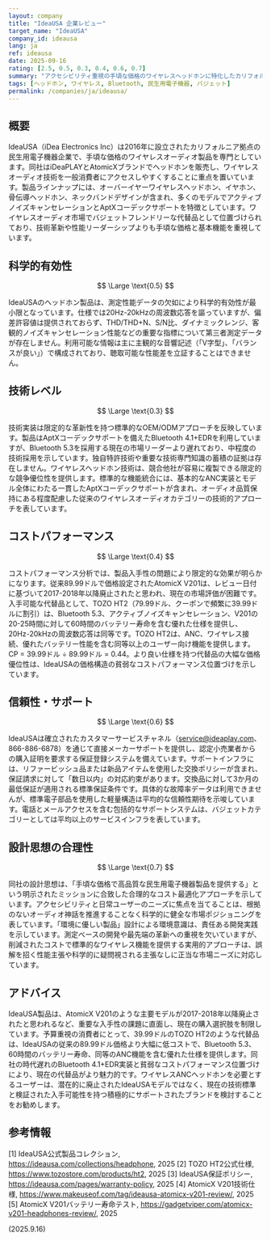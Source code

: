 ```yaml
---
layout: company
title: "IdeaUSA 企業レビュー"
target_name: "IdeaUSA"
company_id: ideausa
lang: ja
ref: ideausa
date: 2025-09-16
rating: [2.5, 0.5, 0.3, 0.4, 0.6, 0.7]
summary: "アクセシビリティ重視の手頃な価格のワイヤレスヘッドホンに特化したカリフォルニア拠点の民生用電子機器企業"
tags: [ヘッドホン, ワイヤレス, Bluetooth, 民生用電子機器, バジェット]
permalink: /companies/ja/ideausa/
---
```


## 概要

IdeaUSA（iDea Electronics Inc）は2016年に設立されたカリフォルニア拠点の民生用電子機器企業で、手頃な価格のワイヤレスオーディオ製品を専門としています。同社はiDeaPLAYとAtomicXブランドでヘッドホンを販売し、ワイヤレスオーディオ技術を一般消費者にアクセスしやすくすることに重点を置いています。製品ラインナップには、オーバーイヤーワイヤレスヘッドホン、イヤホン、骨伝導ヘッドホン、ネックバンドデザインが含まれ、多くのモデルでアクティブノイズキャンセレーションとAptXコーデックサポートを特徴としています。ワイヤレスオーディオ市場でバジェットフレンドリーな代替品として位置づけられており、技術革新や性能リーダーシップよりも手頃な価格と基本機能を重視しています。

## 科学的有効性

$$ \Large \text{0.5} $$

IdeaUSAのヘッドホン製品は、測定性能データの欠如により科学的有効性が最小限となっています。仕様では20Hz-20kHzの周波数応答を謳っていますが、偏差許容値は提供されておらず、THD/THD+N、S/N比、ダイナミックレンジ、客観的ノイズキャンセレーション性能などの重要な指標について第三者測定データが存在しません。利用可能な情報は主に主観的な音響記述（「V字型」、「バランスが良い」）で構成されており、聴取可能な性能差を立証することはできません。

## 技術レベル

$$ \Large \text{0.3} $$

技術実装は限定的な革新性を持つ標準的なOEM/ODMアプローチを反映しています。製品はAptXコーデックサポートを備えたBluetooth 4.1+EDRを利用していますが、Bluetooth 5.3を採用する現在の市場リーダーより遅れており、中程度の技術採用を示しています。独自特許技術や重要な技術専門知識の蓄積の証拠は存在しません。ワイヤレスヘッドホン技術は、競合他社が容易に複製できる限定的な競争優位性を提供します。標準的な機能統合には、基本的なANC実装とモデル全体にわたる一貫したAptXコーデックサポートが含まれ、オーディオ品質保持にある程度配慮した従来のワイヤレスオーディオカテゴリーの技術的アプローチを表しています。

## コストパフォーマンス

$$ \Large \text{0.4} $$

コストパフォーマンス分析では、製品入手性の問題により限定的な効果が明らかになります。従来89.99ドルで価格設定されたAtomicX V201は、レビュー日付に基づいて2017-2018年以降廃止されたと思われ、現在の市場評価が困難です。入手可能な代替品として、TOZO HT2（79.99ドル、クーポンで頻繁に39.99ドルに割引）は、Bluetooth 5.3、アクティブノイズキャンセレーション、V201の20-25時間に対して60時間のバッテリー寿命を含む優れた仕様を提供し、20Hz-20kHzの周波数応答は同等です。TOZO HT2は、ANC、ワイヤレス接続、優れたバッテリー性能を含む同等以上のユーザー向け機能を提供します。CP = 39.99ドル ÷ 89.99ドル = 0.44。より良い仕様を持つ代替品の大幅な価格優位性は、IdeaUSAの価格構造の貧弱なコストパフォーマンス位置づけを示しています。

## 信頼性・サポート

$$ \Large \text{0.6} $$

IdeaUSAは確立されたカスタマーサービスチャネル（service@ideaplay.com、866-886-6878）を通じて直接メーカーサポートを提供し、認定小売業者からの購入証明を要求する保証登録システムを備えています。サポートインフラには、リファービッシュ品または新品アイテムを使用した交換ポリシーが含まれ、保証請求に対して「数日以内」の対応約束があります。交換品に対して3か月の最低保証が適用される標準保証条件です。具体的な故障率データは利用できませんが、標準電子部品を使用した軽量構造は平均的な信頼性期待を示唆しています。電話とメールアクセスを含む包括的なサポートシステムは、バジェットカテゴリーとしては平均以上のサービスインフラを表しています。

## 設計思想の合理性

$$ \Large \text{0.7} $$

同社の設計思想は、「手頃な価格で高品質な民生用電子機器製品を提供する」という明示されたミッションに合致した合理的なコスト最適化アプローチを示しています。アクセシビリティと日常ユーザーのニーズに焦点を当てることは、根拠のないオーディオ神話を推進することなく科学的に健全な市場ポジショニングを表しています。「環境に優しい製品」設計による環境意識は、責任ある開発実践を示しています。測定ベースの開発や最先端の革新への重視を欠いていますが、削減されたコストで標準的なワイヤレス機能を提供する実用的アプローチは、誤解を招く性能主張や科学的に疑問視される主張なしに正当な市場ニーズに対応しています。

## アドバイス

IdeaUSA製品は、AtomicX V201のような主要モデルが2017-2018年以降廃止されたと思われるなど、重要な入手性の課題に直面し、現在の購入選択肢を制限しています。予算重視の消費者にとって、39.99ドルのTOZO HT2のような代替品は、IdeaUSAの従来の89.99ドル価格より大幅に低コストで、Bluetooth 5.3、60時間のバッテリー寿命、同等のANC機能を含む優れた仕様を提供します。同社の時代遅れのBluetooth 4.1+EDR実装と貧弱なコストパフォーマンス位置づけにより、現在の代替品がより魅力的です。ワイヤレスANCヘッドホンを必要とするユーザーは、潜在的に廃止されたIdeaUSAモデルではなく、現在の技術標準と検証された入手可能性を持つ積極的にサポートされたブランドを検討することをお勧めします。

## 参考情報

[1] IdeaUSA公式製品コレクション, https://ideausa.com/collections/headphone, 2025
[2] TOZO HT2公式仕様, https://www.tozostore.com/products/ht2, 2025
[3] IdeaUSA保証ポリシー, https://ideausa.com/pages/warranty-policy, 2025
[4] AtomicX V201技術仕様, https://www.makeuseof.com/tag/ideausa-atomicx-v201-review/, 2025
[5] AtomicX V201バッテリー寿命テスト, https://gadgetviper.com/atomicx-v201-headphones-review/, 2025

(2025.9.16)